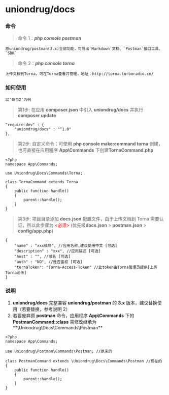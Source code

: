 # uniondrug/docs

### 命令

> 命令 1：**_php console postman_**

    原uniondrug/postman(3.x)全部功能，可导出`Markdown`文档、`Postman`接口工具、`SDK`

> 命令 2：**_php console torna_**

    上传文档到Torna，可在Torna查看并管理，地址：http://torna.turboradio.cn/

### 如何使用

    以‘命令2’为例

> 第1步: 在应用 **composer.json** 中引入 **uniondrug/docs** 并执行 **composer update**

```
"require-dev" : {
	"uniondrug/docs" : "^1.0"
},
```

> 第2步: 自定义命令：可使用 **php console make:command torna** 创建，也可直接在应用程序 **App\Commands** 下创建**TornaCommand.php**

```
<?php
namespace App\Commands;

use Uniondrug\Docs\Commands\Torna;

class TornaCommand extends Torna
{
    public function handle()
    {
        parent::handle();
    }
}
```

> 第3步: 项目目录添加 **docs.json** 配置文件，由于上传文档到 Torna 需要认证，所以此步骤为 <font style="color: red;"><必须></font> (优先级**docs.json** > **postman.json** > **config/app.php**)

```
{
    "name" : "xxx模块", //应用名称,建议使用中文 [可选]
    "description" : "xxx", //应用描述 [可选]
    "host" : "", //域名 [可选]
    "auth" : "NO", //是否鉴权 [可选]
    "tornaToken": "Torna-Access-Token" //此token由Torna管理员提供[上传Torna必传]
}
```

### 说明

1. **uniondrug/docs** 完整兼容 **uniondrug/postman** 的 **3.x** 版本，建议替换使用（若要替换，参考说明 2）
2. 若要废弃原 **postman** 命令，应用程序 **App\Commands** 下的 **PostmanCommand::class** 需修改继承为**\Uniondrug\Docs\Commands\Postman**

```
<?php
namespace App\Commands;

use Uniondrug\Postman\Commands\Postman; //原来的

class PostmanCommand extends \Uniondrug\Docs\Commands\Postman //现在的
{
    public function handle()
    {
        parent::handle();
    }
}


```

